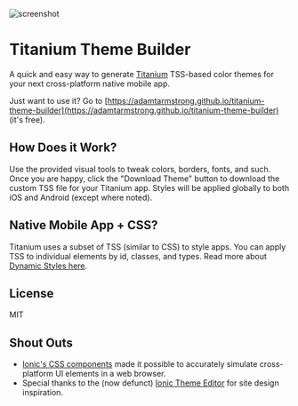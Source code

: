 ![screenshot](https://github.com/adamtarmstrong/titanium-theme-builder/blob/master/screenshot.png)

# Titanium Theme Builder

A quick and easy way to generate [Titanium](https://www.appcelerator.com/mobile-app-development-products/) TSS-based color themes for your next cross-platform native mobile app.

Just want to use it? Go to [https://adamtarmstrong.github.io/titanium-theme-builder](https://adamtarmstrong.github.io/titanium-theme-builder) (it's free).

## How Does it Work?

Use the provided visual tools to tweak colors, borders, fonts, and such. Once you are happy, click the "Download Theme" button to download the custom TSS file for your Titanium app. Styles will be applied globally to both iOS and Android (except where noted).

## Native Mobile App + CSS?

Titanium uses a subset of TSS (similar to CSS) to style apps. You can apply TSS to individual elements by id, classes, and types. Read more about [Dynamic Styles here](https://docs.appcelerator.com/platform/latest/#!/guide/Dynamic_Styles).

## License

MIT

## Shout Outs

* [Ionic's CSS components](http://ionicframework.com/docs/components/) made it possible to accurately simulate cross-platform UI elements in a web browser.
* Special thanks to the (now defunct) [Ionic Theme Editor](https://github.com/pbernasconi/ionic-theme-editor) for site design inspiration.
